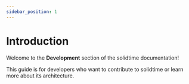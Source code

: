 ```yaml
---
sidebar_position: 1
---
```


# Introduction

Welcome to the **Development** section of the solidtime documentation!

This guide is for developers who want to contribute to solidtime or learn more about its architecture.
